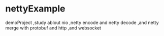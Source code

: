 # nettyExample
demoProject  ,study ablout nio ,netty encode and netty decode ,and netty merge with protobuf  and http ,and websocket 
